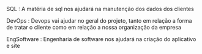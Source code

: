 
SQL : A matéria de sql nos ajudará na manutenção dos dados dos clientes 


DevOps : Devops vai ajudar no geral do projeto, tanto em relação a forma de tratar o cliente como em relação a nossa organização da empresa 


EngSoftware : Engenharia de software nos ajudará na criação do aplicativo e site
